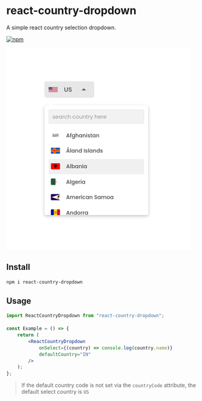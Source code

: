 # react-country-dropdown

A simple react country selection dropdown.

[![npm](https://img.shields.io/npm/v/react-country-dropdown?color=bright)](https://npmjs.com/package/react-country-dropdown)

![Demo Screenshot](./screenshot.png)

## Install

```sh
npm i react-country-dropdown
```

## Usage

```jsx
import ReactCountryDropdown from "react-country-dropdown";

const Example = () => {
	return (
		<ReactCountryDropdown
			onSelect={(country) => console.log(country.name)}
			defaultCountry="IN"
		/>
	);
};
```

> If the default country code is not set via the `countryCode` attribute, the default select country is `US`
